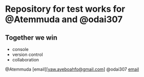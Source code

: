 # Repository for test works for @Atemmuda and @odai307

## Together we win

* console
* version control
* collaboration

@Atemmuda [email][yaw.ayeboahfo@gmail.com]
@odai307 [email](github.com)